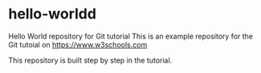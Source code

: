 # hello-worldd
Hello World repository for Git tutorial
This is an example repository for the Git tutoial on https://www.w3schools.com

This repository is built step by step in the tutorial.

